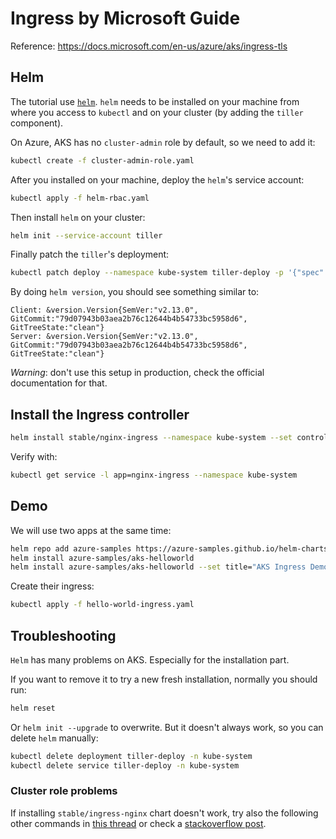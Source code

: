 # Ingress by Microsoft Guide

Reference: https://docs.microsoft.com/en-us/azure/aks/ingress-tls

## Helm

The tutorial use [`helm`](https://github.com/helm/helm). `helm` needs to be installed on your machine from where you access to `kubectl` and on your cluster (by adding the `tiller` component).

On Azure, AKS has no `cluster-admin` role by default, so we need to add it:
```bash
kubectl create -f cluster-admin-role.yaml
```

After you installed on your machine, deploy the `helm`'s service account:

```bash
kubectl apply -f helm-rbac.yaml
```

Then install `helm` on your cluster:

```bash
helm init --service-account tiller
```

Finally patch the `tiller`'s deployment:

```bash
kubectl patch deploy --namespace kube-system tiller-deploy -p '{"spec":{"template":{"spec":{"serviceAccount":"tiller"}}}}'
```

By doing `helm version`, you should see something similar to:

```
Client: &version.Version{SemVer:"v2.13.0", GitCommit:"79d07943b03aea2b76c12644b4b54733bc5958d6", GitTreeState:"clean"}
Server: &version.Version{SemVer:"v2.13.0", GitCommit:"79d07943b03aea2b76c12644b4b54733bc5958d6", GitTreeState:"clean"}
```

*Warning*: don't use this setup in production, check the official documentation for that.

## Install the Ingress controller

```bash
helm install stable/nginx-ingress --namespace kube-system --set controller.replicaCount=2
```

Verify with:

```bash
kubectl get service -l app=nginx-ingress --namespace kube-system
```

## Demo

We will use two apps at the same time:

```bash
helm repo add azure-samples https://azure-samples.github.io/helm-charts/
helm install azure-samples/aks-helloworld
helm install azure-samples/aks-helloworld --set title="AKS Ingress Demo" --set serviceName="ingress-demo"
```

Create their ingress:

```bash
kubectl apply -f hello-world-ingress.yaml
```

## Troubleshooting

`Helm` has many problems on AKS. Especially for the installation part.

If you want to remove it to try a new fresh installation, normally you should run:

```bash
helm reset
```

Or `helm init --upgrade` to overwrite. But it doesn't always work, so you can delete `helm` manually:

```bash
kubectl delete deployment tiller-deploy -n kube-system
kubectl delete service tiller-deploy -n kube-system
```

### Cluster role problems

If installing `stable/ingress-nginx` chart doesn't work, try also the following other commands in [this thread](https://github.com/helm/helm/issues/3055) or check a [stackoverflow post](https://stackoverflow.com/questions/50309012/deploy-nginx-ingress-in-aks-without-rbac-issue).
